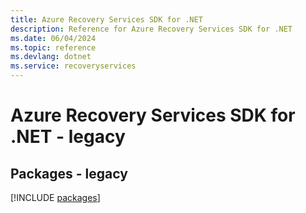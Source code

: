 ```yaml
---
title: Azure Recovery Services SDK for .NET
description: Reference for Azure Recovery Services SDK for .NET
ms.date: 06/04/2024
ms.topic: reference
ms.devlang: dotnet
ms.service: recoveryservices
---
```

# Azure Recovery Services SDK for .NET - legacy
## Packages - legacy
[!INCLUDE [packages](recovery-services-index.md)]